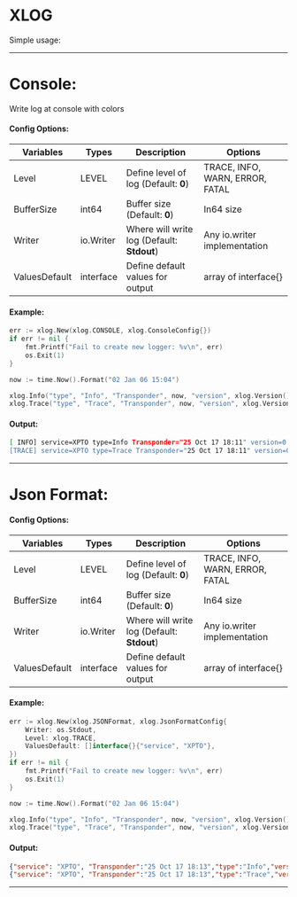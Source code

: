 # XLOG

Simple usage: 

----
# **Console**: 

 Write log at console with colors
 

#### Config Options:

|  Variables     | Types        | Description                                | Options |
|----------------|--------------|--------------------------------------------|---------
|	Level        | LEVEL        | Define level of log (Default: **0**)       | TRACE, INFO, WARN, ERROR, FATAL
|	BufferSize   | int64        | Buffer size (Default: **0**)               | In64 size
|	Writer       | io.Writer    | Where will write log (Default: **Stdout**) | Any io.writer implementation
|   ValuesDefault| interface    | Define default values for output           | array of interface{}| 


#### Example: 

```go
err := xlog.New(xlog.CONSOLE, xlog.ConsoleConfig{})
if err != nil {
    fmt.Printf("Fail to create new logger: %v\n", err)
    os.Exit(1)
}

now := time.Now().Format("02 Jan 06 15:04")

xlog.Info("type", "Info", "Transponder", now, "version", xlog.Version())
xlog.Trace("type", "Trace", "Transponder", now, "version", xlog.Version())
```

####  Output: 

```bash
[ INFO] service=XPTO type=Info Transponder="25 Oct 17 18:11" version=0.0.1
[TRACE] service=XPTO type=Trace Transponder="25 Oct 17 18:11" version=0.0.1
```


----
# **Json Format**:

#### Config Options:

|  Variables     | Types        | Description                                | Options |
|----------------|--------------|--------------------------------------------|---------
|	Level        | LEVEL        | Define level of log (Default: **0**)       | TRACE, INFO, WARN, ERROR, FATAL
|	BufferSize   | int64        | Buffer size (Default: **0**)               | In64 size
|	Writer       | io.Writer    | Where will write log (Default: **Stdout**) | Any io.writer implementation
|   ValuesDefault| interface    | Define default values for output           | array of interface{}|

####  Example:

```go
err := xlog.New(xlog.JSONFormat, xlog.JsonFormatConfig{
	Writer: os.Stdout,
    Level: xlog.TRACE,
    ValuesDefault: []interface{}{"service", "XPTO"},
})
if err != nil {
    fmt.Printf("Fail to create new logger: %v\n", err)
    os.Exit(1)
}

now := time.Now().Format("02 Jan 06 15:04")

xlog.Info("type", "Info", "Transponder", now, "version", xlog.Version())
xlog.Trace("type", "Trace", "Transponder", now, "version", xlog.Version()
```

####  Output: 

```json
{"service": "XPTO", "Transponder":"25 Oct 17 18:13","type":"Info","version":"0.0.1"}
{"service": "XPTO", "Transponder":"25 Oct 17 18:13","type":"Trace","version":"0.0.1"}
```

---

